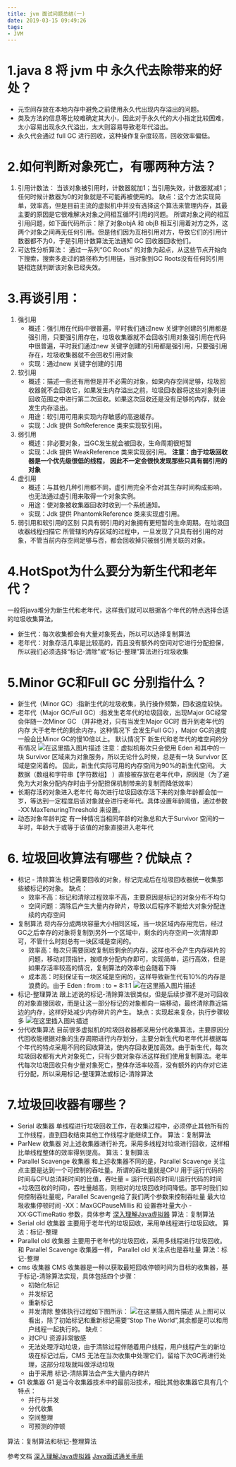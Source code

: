 ```yaml
---
title: jvm 面试问题总结(一)
date: 2019-03-15 09:49:26
tags:
- JVM
---
```



# 1.java 8 将 jvm 中 永久代去除带来的好处？
* 元空间存放在本地内存中避免之前使用永久代出现内存溢出的问题。
* 类及方法的信息等比较难确定其大小，因此对于永久代的大小指定比较困难，太小容易出现永久代溢出，太大则容易导致老年代溢出。
* 永久代会通过 full GC 进行回收，这种操作复杂度较高，回收效率偏低。
# 2.如何判断对象死亡，有哪两种方法？
1. 引用计数法：
当该对象被引用时，计数器就加1；当引用失效，计数器就减1；任何时候计数器为0的对象就是不可能再被使用的。
缺点：这个方法实现简单，效率高，但是目前主流的虚拟机中并没有选择这个算法来管理内存，其最主要的原因是它很难解决对象之间相互循环引用的问题。 所谓对象之间的相互引用问题，如下面代码所示：除了对象objA 和 objB 相互引用着对方之外，这两个对象之间再无任何引用。但是他们因为互相引用对方，导致它们的引用计数器都不为0，于是引用计数算法无法通知 GC 回收器回收他们。
2. 可达性分析算法：
通过一系列“GC Roots” 的对象为起点，从这些节点开始向下搜索，搜索多走过的路径称为引用链，当对象到GC Roots没有任何的引用链相连就判断该对象已经失效。
# 3.再谈引用：
1. 强引用
	* 概述：强引用在代码中很普遍，平时我们通过new 关键字创建的引用都是强引用，只要强引用存在，垃圾收集器就不会回收引用对象强引用在代码中很普遍，平时我们通过new 关键字创建的引用都是强引用，只要强引用存在，垃圾收集器就不会回收引用对象
	* 实现：通过new 关键字创建的引用
2. 软引用
	* 概述：描述一些还有用但是并不必需的对象，如果内存空间足够，垃圾回收器就不会回收它，如果发生内存溢出之前，垃圾回收器将这些对象列进回收范围之中进行第二次回收。如果这次回收还是没有足够的内存，就会发生内存溢出。
	* 用途：软引用可用来实现内存敏感的高速缓存。
	* 实现：Jdk 提供 SoftReference 类来实现软引用。
3. 弱引用
   * 概述：非必要对象，当GC发生就会被回收，生命周期很短暂
   * 实现：Jdk 提供 WeakReference 类来实现弱引用。
   **注意：由于垃圾回收器是一个优先级很低的线程， 因此不一定会很快发现那些只具有弱引用的对象**
4. 虚引用
	* 概述：与其他几种引用都不同，虚引用完全不会对其生存时间构成影响，也无法通过虚引用来取得一个对象实例。
	* 用途：使对象被收集器回收时收到一个系统通知。
	* 实现：Jdk 提供 PhantomkReference 类来实现虚引用。
5. 弱引用和软引用的区别
只具有弱引用的对象拥有更短暂的生命周期。在垃圾回收器线程扫描它 所管辖的内存区域的过程中，一旦发现了只具有弱引用的对象，不管当前内存空间足够与否，都会回收掉只被弱引用关联的对象。
# 4.HotSpot为什么要分为新生代和老年代？
一般将java堆分为新生代和老年代，这样我们就可以根据各个年代的特点选择合适的垃圾收集算法。
* 新生代：每次收集都会有大量对象死去，所以可以选择复制算法
* 老年代：对象存活几率是比较高的，而且没有额外的空间对它进行分配担保，所以我们必须选择“标记-清除”或“标记-整理”算法进行垃圾收集
# 5.Minor GC和Full GC 分别指什么？
* 新生代（Minor GC）:指新生代的垃圾收集，执行操作频繁，回收速度较快。
* 老年代（Major GC/Full GC）:指发生老年代的垃圾回收，出现Major GC经常会伴随一次Minor GC （并非绝对，只有当发生Major GC时 晋升到老年代的内存 大于老年代的剩余内存，这种情况下 会发生Full GC），Major GC的速度一般会比Minor GC的慢10倍以上。
默认情况下 新生代和老年代的堆空间的分布情况
![在这里插入图片描述](jvm-面试问题总结-一/20190228151004551.png)
注意：虚拟机每次只会使用 Eden 和其中的一块 Survivor 区域来为对象服务，所以无论什么时候，总是有一块 Survivor 区域是空闲着的。 因此，新生代实际可用的内存空间为90%的新生代空间。
大数据（数组和字符串【字符数组】 ）直接被存放在老年代中，原因是（为了避免为大对象分配内存时由于分配担保机制带来的复制而降低效率）
* 长期存活的对象进入老年代
每次进行垃圾回收存活下来的对象年龄都会加一岁，等达到一定程度后该对象就会进行老年代。具体设置年龄阈值，通过参数 -XX:MaxTenuringThreshold 来设置。
* 动态对象年龄判定
有一种情况当相同年龄的对象总和大于Survivor 空间的一半时，年龄大于或等于该值的对象直接进入老年代
# 6. 垃圾回收算法有哪些？优缺点？
* 标记 - 清除算法
标记需要回收的对象，标记完成后在垃圾回收器统一收集那些被标记的对象。
缺点：
  * 效率不高：标记和清除过程效率不高，主要原因是标记的对象分布不均匀
  * 空间问题：清除后产生大量内存碎片，导致以后程序不能给大对象分配连续的内存空间
* 复制算法
将内存分成两块容量大小相同区域，当一块区域内存用完后，经过GC之后幸存的对象将复制到另外一个区域中，剩余的内存空间一次清除即可，不管什么时刻总有一块区域是空闲的。
	* 效率高：每次只需要回收复制后剩余的内存，这样也不会产生内存碎片的问题，移动对顶指针，按顺序分配内存即可，实现简单，运行高效，但是如果存活率较高的情况，复制算法的效率也会随着下降
	* 成本高：时刻保证有一块区域是空闲的，这样导致新生代有10%的内存是浪费的。由于 Eden : from : to = 8:1:1
	![在这里插入图片描述](jvm-面试问题总结-一/20190307141705245.png)
* 标记-整理算法
跟上述说的标记-清除算法很类似，但是后续步骤不是对可回收的对象直接回收，而是让这一部分标记的对象都向一端移动，最终清除靠近端边的内存，这样好处减少内存碎片的产生。
缺点：实现起来复杂，执行步骤较多
![在这里插入图片描述](jvm-面试问题总结-一/20190307142226586.png)
* 分代收集算法
目前很多虚拟机的垃圾回收器都采用分代收集算法，主要原因分代回收能根据对象的生存周期进行内存划分，主要分新生代和老年代并根据每个年代的特点采用不同的回收算法，使内存回收更加高效。由于新生代，每次垃圾回收都有大片对象死亡，只有少数对象存活这样我们使用复制算法。老年代每次垃圾回收只有少量对象死亡，整体存活率较高，没有额外的内存对它进行分配，所以采用标记-整理算法或标记-清除算法
# 7.垃圾回收器有哪些？
* Serial 收集器
单线程进行垃圾回收工作，在收集过程中，必须停止其他所有的工作线程，直到回收结束其他工作线程才能继续工作。
算法：复制算法
* ParNew 收集器
对上述收集器进行补充，采用多线程对垃圾进行回收，这样相比单线程整体的效率得到提高。
算法：复制算法
* Parallel Scavenge 收集器
和上述收集器不同的是，Parallel Scavenge 关注点主要是达到一个可控制的吞吐量。所谓的吞吐量就是CPU 用于运行代码的时间与CPU总消耗时间的比值，吞吐量 = 运行代码的时间/(运行代码的时间 +垃圾回收的时间)，吞吐量越高，则相对的垃圾回收时间降低。那平时我们如何控制吞吐量呢，Parallel Scavenge给了我们两个参数来控制吞吐量 最大垃圾收集停顿时间 -XX：MaxGCPauseMillis 和 设置吞吐量大小 -XX:GCTimeRatio 参数，具体参考 [深入理解Java虚拟器]()
算法：复制算法
* Serial old 收集器
主要用于老年代的垃圾回收，采用单线程进行垃圾回收。
算法：标记-整理
* Parallel old 收集器
主要用于老年代的垃圾回收，采用多线程进行垃圾回收。和 Parallel Scavenge 收集器一样， Parallel old 关注点也是吞吐量
算法：标记-整理
* cms 收集器
CMS 收集器是一种以获取最短回收停顿时间为目标的收集器，基于标记-清除算法实现，具体包括四个步骤：
	* 初始化标记
	* 并发标记
	* 重新标记
	* 并发清除
整体执行过程如下图所示：
![在这里插入图片描述](jvm-面试问题总结-一/20190307151001702.png)
从上图可以看出，除了初始标记和重新标记需要“Stop The World”,其余都是可以和用户线程一起执行的。
缺点：
   * 对CPU 资源非常敏感
   * 无法处理浮动垃圾，由于清除过程伴随着用户线程，用户线程产生的新垃圾在标记过后，CMS 无法在当次收集中处理它们，留给下次GC再进行处理，这部分垃圾就叫做浮动垃圾
   * 由于采用 标记-清除算法会产生大量内存碎片
* G1 收集器
G1 是当今收集器技术中的最前沿技术，相比其他收集器它具有几个特点：
	* 并行与并发
	* 分代收集
	* 空间整理
	* 可预测的停顿

算法：复制算法和标记-整理算法


参考文档
	[深入理解Java虚拟器]()
	[Java面试通关手册](https://github.com/Snailclimb/JavaGuide/blob/master/Java%E7%9B%B8%E5%85%B3/Java%E8%99%9A%E6%8B%9F%E6%9C%BA%EF%BC%88jvm%EF%BC%89.md)

